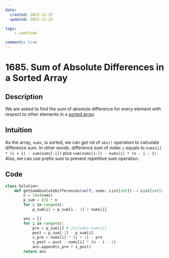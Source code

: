 ```yaml
---
date:
  created: 2023-11-25
  updated: 2023-11-25

tags:
    - LeetCode

comments: true
---
```

# 1685. Sum of Absolute Differences in a Sorted Array

## Description

We are asked to find the sum of absolute difference for every element with respect to other elements in a [sorted array](https://leetcode.com/problems/sum-of-absolute-differences-in-a-sorted-array/description/?envType=daily-question&envId=2023-11-25). 

## Intuition

As the array, `nums`, is sorted, we can get rid of `abs()` operation to calculate difference sum. In other words, difference sum of index `i` equals to `nums[i] * (i + 1) - sum(nums[:i])` plus `sum(nums[i:]) - nums[i] * (n - i - 1)`. Also, we can use prefix sum to prevent repetitive sum operation.

## Code

```python
class Solution:
    def getSumAbsoluteDifferences(self, nums: List[int]) -> List[int]:
        n = len(nums)
        p_sum = [0] * n
        for i in range(n):
            p_sum[i] = p_sum[i - 1] + nums[i]

        ans = []
        for i in range(n):
            pre = p_sum[i] # includes nums[i]
            post = p_sum[-1] - p_sum[i]
            s_pre = nums[i] * (i + 1) - pre 
            s_post = post - nums[i] * (n - i - 1)
            ans.append(s_pre + s_post)
        return ans
```